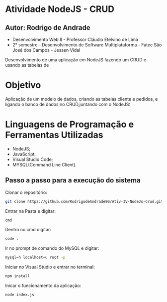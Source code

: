 #  Atividade NodeJS - CRUD

## Autor: Rodrigo de Andrade 
* Desenvolvimento Web II - Professor Cláudio Etelvino de Lima
* 2° semestre - Desenvolvimento de Software Multiplataforma - Fatec São José dos Campos - Jessen Vidal

Desenvolvimento de uma aplicação em NodeJS fazendo um CRUD e usando as tabelas de 

# Objetivo
Aplicação de um modelo de dados, criando as tabelas cliente e pedidos, e ligando o banco de dados no CRUD,juntando com o NodeJS:
 

# Linguagens de Programação e Ferramentas Utilizadas
* NodeJS;
* JavaScript;
* Visual Studio Code;
* MYSQL(Command Line Client).

## Passo a passo para a execução do sistema

Clonar o repositório:
```bash
git clone https://github.com/RodrigodeAndrade90/Ativ-IV-NodeJs-Crud.git
```

Entrar na Pasta e digitar:
```bash
cmd
```

Dentro no cmd digitar:
```bash
code .
```

Ir no prompt de comando do MySQL e digitar:
```bash
mysql–h localhost–u root -p
```

Iniciar no Visual Studio e entrar no terminal:
```bash
npm install
```

Inicar o funcionamento da aplicação:
```bash
node index.js
```
